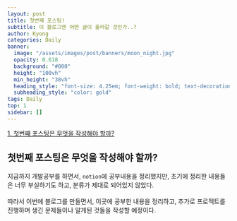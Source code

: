 ```yaml
---
layout: post
title: 첫번째 포스팅!
subtitle: 이 블로그엔 어떤 글이 올라갈 것인가..?
author: Kyong
categories: Daily
banner:
  image: "/assets/images/post/banners/moon_night.jpg"
  opacity: 0.618
  background: "#000"
  height: "100vh"
  min_height: "38vh"
  heading_style: "font-size: 4.25em; font-weight: bold; text-decoration: underline"
  subheading_style: "color: gold"
tags: Daily
top: 1
sidebar: []
---
```

[1. 첫번째 포스팅은 무엇을 작성해야 할까?](#첫번째-포스팅은-무엇을-작성해야-할까)

## 첫번째 포스팅은 무엇을 작성해야 할까?

지금까지 개발공부를 하면서, `notion`에 공부내용을 정리했지만, 초기에 정리한 내용들은 너무 부실하기도 하고, 분류가 제대로 되어있지 않았다.
<br/><br/>
따라서 이번에 블로그를 만들면서, 이곳에 공부한 내용을 정리하고, 추가로 프로젝트를 진행하며 생긴 문제들이나 알게된 것들을 작성할 예정이다.


 
